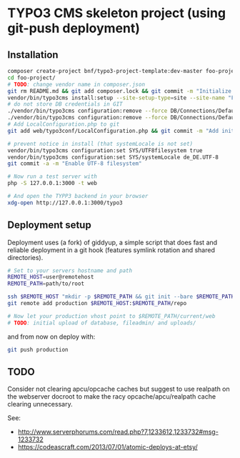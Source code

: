# TYPO3 CMS skeleton project (using git-push deployment)

## Installation

```sh
composer create-project bnf/typo3-project-template:dev-master foo-project --keep-vcs
cd foo-project/
# TODO: change vendor name in composer.json
git rm README.md && git add composer.lock && git commit -m "Initialize foo-project"
vendor/bin/typo3cms install:setup --site-setup-type=site --site-name "Foo Site"
# do not store DB credentials in GIT
./vendor/bin/typo3cms configuration:remove --force DB/Connections/Default/user
./vendor/bin/typo3cms configuration:remove --force DB/Connections/Default/password
# Add LocalConfiguration.php to git
git add web/typo3conf/LocalConfiguration.php && git commit -m "Add initial configuration"

# prevent notice in install (that systemLocale is not set)
vendor/bin/typo3cms configuration:set SYS/UTF8filesystem true
vendor/bin/typo3cms configuration:set SYS/systemLocale de_DE.UTF-8
git commit -a -m "Enable UTF-8 filesystem"

# Now run a test server with
php -S 127.0.0.1:3000 -t web

# And open the TYPP3 backend in your browser
xdg-open http://127.0.0.1:3000/typo3
```

## Deployment setup

Deployment uses (a fork) of giddyup, a simple script that does fast
and reliable deployment in a git hook (features symlink rotation and shared directories).

```sh
# Set to your servers hostname and path
REMOTE_HOST=user@remotehost
REMOTE_PATH=path/to/root

ssh $REMOTE_HOST "mkdir -p $REMOTE_PATH && git init --bare $REMOTE_PATH/repo && curl -s https://raw.githubusercontent.com/bnf/giddyup/master/update-hook > $REMOTE_PATH/repo/hooks/update && chmod +x $REMOTE_PATH/repo/hooks/update"
git remote add production $REMOTE_HOST:$REMOTE_PATH/repo

# Now let your production vhost point to $REMOTE_PATH/current/web
# TODO: initial upload of database, fileadmin/ and uploads/
```

and from now on deploy with:

```sh
git push production
```

## TODO

Consider not clearing apcu/opcache caches but suggest to use realpath on the
webserver docroot to make the racy opcache/apcu/realpath cache clearing unnecessary.

See:

 - http://www.serverphorums.com/read.php?7,1233612,1233732#msg-1233732
 - https://codeascraft.com/2013/07/01/atomic-deploys-at-etsy/
